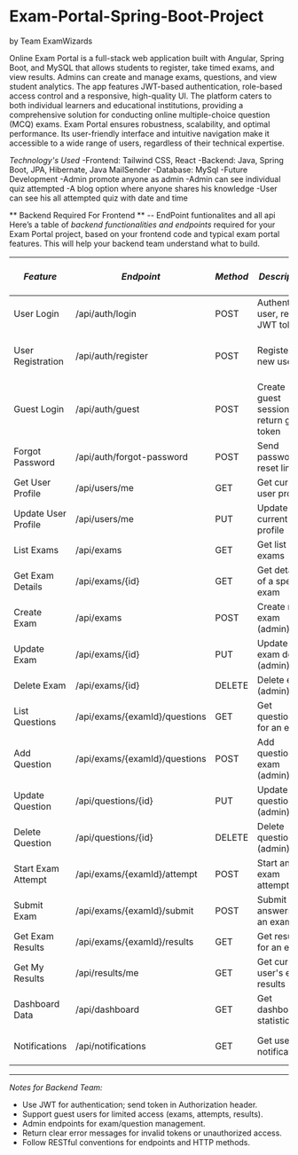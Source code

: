 # Exam-Portal-Spring-Boot-Project
by Team ExamWizards

Online Exam Portal is a full-stack web application built with Angular, Spring Boot, and MySQL that allows students to register, take timed exams, and view results. Admins can create and manage exams, questions, and view student analytics. The app features JWT-based authentication, role-based access control and a responsive, high-quality UI.
The platform caters to both individual learners and educational institutions, providing a comprehensive solution for conducting online multiple-choice question (MCQ) exams. Exam Portal ensures robustness, scalability, and optimal performance. Its user-friendly interface and intuitive navigation make it accessible to a wide range of users, regardless of their technical expertise.

*Technology's Used*
-Frontend: Tailwind CSS, React
-Backend: Java, Spring Boot, JPA, Hibernate, Java MailSender
-Database: MySql
-Future Development
-Admin promote anyone as admin
-Admin can see individual quiz attempted
-A blog option where anyone shares his knowledge
-User can see his all attempted quiz with date and time


** Backend Required For Frontend ** -- EndPoint funtionalites and all api
Here’s a table of *backend functionalities and endpoints* required for your Exam Portal project, based on your frontend code and typical exam portal features. This will help your backend team understand what to build.

| *Feature*            | *Endpoint*                         | *Method* | *Description*                                   | *Request Body / Params*         | *Response*                | *Auth Required* |
|------------------------|--------------------------------------|------------|---------------------------------------------------|-----------------------------------|-----------------------------|-------------------|
| User Login             | /api/auth/login                    | POST       | Authenticate user, return JWT token               | { username, password }          | { token, user }           | No                |
| User Registration      | /api/auth/register                 | POST       | Register new user                                 | { username, email, password }   | { user }                  | No                |
| Guest Login            | /api/auth/guest                    | POST       | Create guest session, return guest token          | None                              | { token, guest }          | No                |
| Forgot Password        | /api/auth/forgot-password          | POST       | Send password reset link                          | { email }                       | { message }               | No                |
| Get User Profile       | /api/users/me                      | GET        | Get current user profile                          | Token in header                   | { user }                  | Yes               |
| Update User Profile    | /api/users/me                      | PUT        | Update current user profile                       | { username, email, ... }        | { user }                  | Yes               |
| List Exams             | /api/exams                         | GET        | Get list of all exams                             | None                              | [ { exam }, ... ]         | Yes/Guest         |
| Get Exam Details       | /api/exams/{id}                    | GET        | Get details of a specific exam                    | Exam ID in URL                    | { exam }                  | Yes/Guest         |
| Create Exam            | /api/exams                         | POST       | Create new exam (admin)                           | { title, description, ... }     | { exam }                  | Admin             |
| Update Exam            | /api/exams/{id}                    | PUT        | Update exam details (admin)                       | { title, description, ... }     | { exam }                  | Admin             |
| Delete Exam            | /api/exams/{id}                    | DELETE     | Delete exam (admin)                               | Exam ID in URL                    | { message }               | Admin             |
| List Questions         | /api/exams/{examId}/questions      | GET        | Get questions for an exam                         | Exam ID in URL                    | [ { question }, ... ]     | Yes/Guest         |
| Add Question           | /api/exams/{examId}/questions      | POST       | Add question to exam (admin)                      | { question, options, answer }   | { question }              | Admin             |
| Update Question        | /api/questions/{id}                | PUT        | Update question (admin)                           | { question, options, answer }   | { question }              | Admin             |
| Delete Question        | /api/questions/{id}                | DELETE     | Delete question (admin)                           | Question ID in URL                | { message }               | Admin             |
| Start Exam Attempt     | /api/exams/{examId}/attempt        | POST       | Start an exam attempt                             | Exam ID in URL                    | { attemptId }             | Yes/Guest         |
| Submit Exam            | /api/exams/{examId}/submit         | POST       | Submit answers for an exam                        | { answers }                     | { result }                | Yes/Guest         |
| Get Exam Results       | /api/exams/{examId}/results        | GET        | Get results for an exam                           | Exam ID in URL                    | [ { result }, ... ]       | Admin             |
| Get My Results         | /api/results/me                    | GET        | Get current user's exam results                   | Token in header                   | [ { result }, ... ]       | Yes/Guest         |
| Dashboard Data         | /api/dashboard                     | GET        | Get dashboard statistics                          | None                              | { stats }                 | Yes/Guest         |
| Notifications          | /api/notifications                 | GET        | Get user notifications                            | None                              | [ { notification }, ... ] | Yes/Guest         |

---

*Notes for Backend Team:*
- Use JWT for authentication; send token in Authorization header.
- Support guest users for limited access (exams, attempts, results).
- Admin endpoints for exam/question management.
- Return clear error messages for invalid tokens or unauthorized access.
- Follow RESTful conventions for endpoints and HTTP methods.
